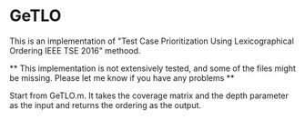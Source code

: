 # GeTLO
This is an implementation of "Test Case Prioritization Using Lexicographical Ordering IEEE TSE 2016" methood.

** This implementation is not extensively tested, and some of the files might be missing. Please let me know if you have any problems **

Start from GeTLO.m. It takes the coverage matrix and the depth parameter as the input and returns the ordering as the output.
